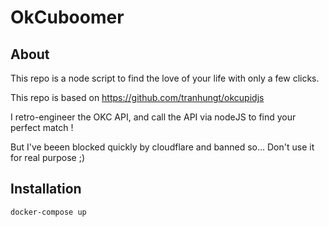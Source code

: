 # OkCuboomer

## About

This repo is a node script to find the love of your life with only a few clicks.

This repo is based on https://github.com/tranhungt/okcupidjs

I retro-engineer the OKC API, and call the API via nodeJS to find your perfect match !

But I've beeen blocked quickly by cloudflare and banned so... Don't use it for real purpose ;)

## Installation

`docker-compose up`
